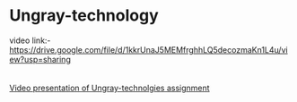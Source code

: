 # Ungray-technology
video link:- https://drive.google.com/file/d/1kkrUnaJ5MEMfrghhLQ5decozmaKn1L4u/view?usp=sharing
<br>
<br>
<br>
[Video presentation of Ungray-technolgies assignment](https://drive.google.com/file/d/1kkrUnaJ5MEMfrghhLQ5decozmaKn1L4u/view?usp=sharing)
